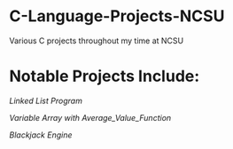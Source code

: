 # C-Language-Projects-NCSU
Various C projects throughout my time at NCSU 

# Notable Projects Include:
*Linked List Program*

*Variable Array with Average_Value_Function*

*Blackjack Engine*
